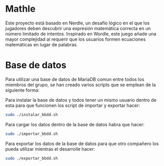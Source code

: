 # Mathle
Este proyecto está basado en Nerdle, un desafío lógico en el que los jugadores deben descubrir una expresión matemática correcta en un número limitado de intentos. Inspirado en Wordle, este juego añade una mayor complejidad al requerir que los usuarios formen ecuaciones matemáticas en lugar de palabras.

# Base de datos
Para utilizar una base de datos de MariaDB comun entre todos los miembros del grupo, se han creado varios scripts que se emplean de la siguiente forma:

Para instalar la base de datos y todos tener un mismo usuario dentro de esta para que funcionen los script de importar y exportar hacer:
```bash
sudo ./instalar_bbdd.sh
```

Para cargar los datos dentro de la base de datos habra que hacer:
```bash
sudo ./importar_bbdd.sh
```

Para exportar los datos de la base de datos para que otro compañero los pueda utilizar mientras el desarrolle hacer:
```bash
sudo ./exportar_bbdd.sh
```

